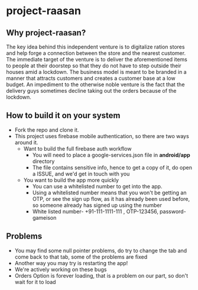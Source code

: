 # project-raasan

## Why project-raasan?
The key idea behind this independent venture is to digitalize ration stores and help forge a connection between the store and the nearest customer. The immediate target of the venture is to deliver the aforementioned items to people at their doorstep so that they do not have to step outside their houses amid a lockdown. The business model is meant to be branded in a manner that attracts customers and creates a customer base at a low budget. An impediment to the otherwise noble venture is the fact that the delivery guys sometimes decline taking out the orders because of the lockdown.

## How to build it on your system
* Fork the repo and clone it.
* This project uses firebase mobile authentication, so there are two ways around it.
  * Want to build the full firebase auth workflow
    * You will need to place a google-services.json file in **android/app** directory
    * The file contains sensitive info, hence to get a copy of it, do open a ISSUE, and we'd get in touch with you
  * You want to build the app more quickly
    * You can use a whitelisted number to get into the app.
    * Using a whitelisted number means that you won't be getting an OTP, or see the sign up flow, as it has already been used before, so someone already has signed up using the number
    * White listed number- +91-111-1111-111 , OTP-123456, password- gameison
 
 ## Problems
* You may find some null pointer problems, do try to change the tab and come back to that tab, some of the problems are fixed
* Another way you may try is restarting the app!
* We're actively working on these bugs
* Orders Option is forever loading, that is a problem on our part, so don't wait for it to load
 
